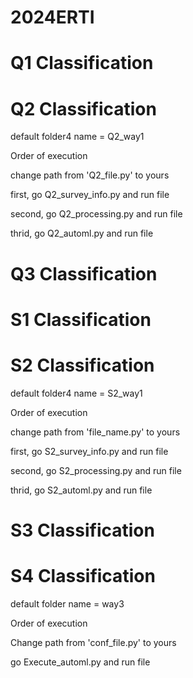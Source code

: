# 2024ERTI
# Q1 Classification


# Q2 Classification
default folder4 name = Q2_way1

Order of execution

change path from 'Q2_file.py' to yours

first, go Q2_survey_info.py and run file


second, go Q2_processing.py and run file


thrid, go Q2_automl.py and run file
# Q3 Classification


# S1 Classification


# S2 Classification
default folder4 name = S2_way1

Order of execution

change path from 'file_name.py' to yours

first, go S2_survey_info.py and run file


second, go S2_processing.py and run file


thrid, go S2_automl.py and run file
# S3 Classification


# S4 Classification
default folder name = way3


Order of execution


Change path from 'conf_file.py' to yours

go Execute_automl.py and run file
